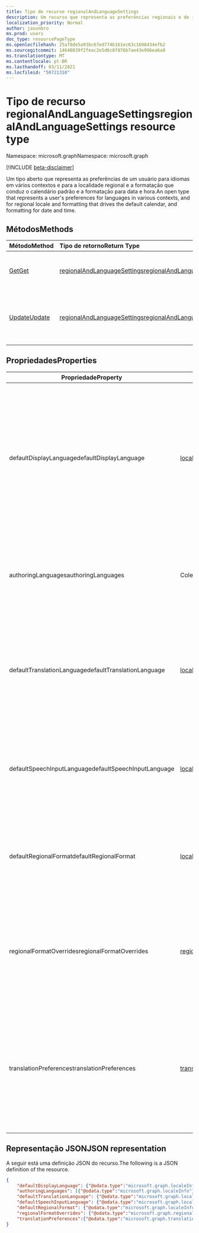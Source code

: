 ```yaml
---
title: Tipo de recurso regionalAndLanguageSettings
description: Um recurso que representa as preferências regionais e de idioma dos usuários
localization_priority: Normal
author: jasonbro
ms.prod: users
doc_type: resourcePageType
ms.openlocfilehash: 25af8de5a93bc67ed774b161ec63c1698434efb2
ms.sourcegitcommit: 14648839f2feac2e5d6c8f876b7ae43e996ea6a0
ms.translationtype: MT
ms.contentlocale: pt-BR
ms.lasthandoff: 03/11/2021
ms.locfileid: "50721310"
---
```

# <a name="regionalandlanguagesettings-resource-type"></a><span data-ttu-id="f506a-103">Tipo de recurso regionalAndLanguageSettings</span><span class="sxs-lookup"><span data-stu-id="f506a-103">regionalAndLanguageSettings resource type</span></span>

<span data-ttu-id="f506a-104">Namespace: microsoft.graph</span><span class="sxs-lookup"><span data-stu-id="f506a-104">Namespace: microsoft.graph</span></span>

[!INCLUDE [beta-disclaimer](../../includes/beta-disclaimer.md)]

<span data-ttu-id="f506a-105">Um tipo aberto que representa as preferências de um usuário para idiomas em vários contextos e para a localidade regional e a formatação que conduz o calendário padrão e a formatação para data e hora.</span><span class="sxs-lookup"><span data-stu-id="f506a-105">An open type that represents a user's preferences for languages in various contexts, and for regional locale and formatting that drives the default calendar, and formatting for date and time.</span></span>

## <a name="methods"></a><span data-ttu-id="f506a-106">Métodos</span><span class="sxs-lookup"><span data-stu-id="f506a-106">Methods</span></span>

| <span data-ttu-id="f506a-107">Método</span><span class="sxs-lookup"><span data-stu-id="f506a-107">Method</span></span>                                                 | <span data-ttu-id="f506a-108">Tipo de retorno</span><span class="sxs-lookup"><span data-stu-id="f506a-108">Return Type</span></span>                                                   | <span data-ttu-id="f506a-109">Descrição</span><span class="sxs-lookup"><span data-stu-id="f506a-109">Description</span></span>                                                                                        |
|:-------------------------------------------------------|:--------------------------------------------------------------|:---------------------------------------------------------------------------------------------------|
| [<span data-ttu-id="f506a-110">Get</span><span class="sxs-lookup"><span data-stu-id="f506a-110">Get</span></span>](../api/regionalAndLanguageSettings-get.md)       | [<span data-ttu-id="f506a-111">regionalAndLanguageSettings</span><span class="sxs-lookup"><span data-stu-id="f506a-111">regionalAndLanguageSettings</span></span>](regionalAndLanguageSettings.md) | <span data-ttu-id="f506a-112">Ler propriedades de **um objeto regionalAndLanguageSettings.**</span><span class="sxs-lookup"><span data-stu-id="f506a-112">Read properties of a **regionalAndLanguageSettings** object.</span></span>                                       |
| [<span data-ttu-id="f506a-113">Update</span><span class="sxs-lookup"><span data-stu-id="f506a-113">Update</span></span>](../api/regionalandlanguagesettings-update.md) | [<span data-ttu-id="f506a-114">regionalAndLanguageSettings</span><span class="sxs-lookup"><span data-stu-id="f506a-114">regionalAndLanguageSettings</span></span>](regionalAndLanguageSettings.md) | <span data-ttu-id="f506a-115">Atualize todo ou um subconjunto das propriedades do **objeto regionalAndLanguageSettings** para um usuário.</span><span class="sxs-lookup"><span data-stu-id="f506a-115">Update all or a subset of the properties of the **regionalAndLanguageSettings** object for a user.</span></span> |

## <a name="properties"></a><span data-ttu-id="f506a-116">Propriedades</span><span class="sxs-lookup"><span data-stu-id="f506a-116">Properties</span></span>
| <span data-ttu-id="f506a-117">Propriedade</span><span class="sxs-lookup"><span data-stu-id="f506a-117">Property</span></span>                   | <span data-ttu-id="f506a-118">Tipo</span><span class="sxs-lookup"><span data-stu-id="f506a-118">Type</span></span>                                                  | <span data-ttu-id="f506a-119">Descrição</span><span class="sxs-lookup"><span data-stu-id="f506a-119">Description</span></span>                                                                                                                                                         |
|----------------------------|-------------------------------------------------------|---------------------------------------------------------------------------------------------------------------------------------------------------------------------|
| <span data-ttu-id="f506a-120">defaultDisplayLanguage</span><span class="sxs-lookup"><span data-stu-id="f506a-120">defaultDisplayLanguage</span></span>     | [<span data-ttu-id="f506a-121">localeInfo</span><span class="sxs-lookup"><span data-stu-id="f506a-121">localeInfo</span></span>](localeinfo.md)                           | <span data-ttu-id="f506a-122">Idioma de interface do usuário preferencial do usuário (menus, botões, faixas de opções, mensagens de aviso) para aplicativos Web da Microsoft.</span><span class="sxs-lookup"><span data-stu-id="f506a-122">The  user's preferred user interface language (menus, buttons, ribbons, warning messages) for Microsoft web applications.</span></span><br><br><span data-ttu-id="f506a-123">Retornado por padrão.</span><span class="sxs-lookup"><span data-stu-id="f506a-123">Returned by default.</span></span> <span data-ttu-id="f506a-124">Não anulável.</span><span class="sxs-lookup"><span data-stu-id="f506a-124">Not nullable.</span></span> |
| <span data-ttu-id="f506a-125">authoringLanguages</span><span class="sxs-lookup"><span data-stu-id="f506a-125">authoringLanguages</span></span>         | <span data-ttu-id="f506a-126">Coleção [localeInfo](localeinfo.md)</span><span class="sxs-lookup"><span data-stu-id="f506a-126">[localeInfo](localeinfo.md) collection</span></span>                                 | <span data-ttu-id="f506a-127">Lista priorizada de idiomas em que o usuário lê e os autores.</span><span class="sxs-lookup"><span data-stu-id="f506a-127">Prioritized list of languages the user reads and authors in.</span></span><br><br><span data-ttu-id="f506a-128">Retornado por padrão.</span><span class="sxs-lookup"><span data-stu-id="f506a-128">Returned by default.</span></span> <span data-ttu-id="f506a-129">Não anulável.</span><span class="sxs-lookup"><span data-stu-id="f506a-129">Not nullable.</span></span>                                                              |
| <span data-ttu-id="f506a-130">defaultTranslationLanguage</span><span class="sxs-lookup"><span data-stu-id="f506a-130">defaultTranslationLanguage</span></span> | [<span data-ttu-id="f506a-131">localeInfo</span><span class="sxs-lookup"><span data-stu-id="f506a-131">localeInfo</span></span>](localeinfo.md)                 | <span data-ttu-id="f506a-132">O idioma em que um usuário espera ter documentos, emails e mensagens convertidos.</span><span class="sxs-lookup"><span data-stu-id="f506a-132">The language a user expects to have documents, emails, and messages translated into.</span></span><br><br><span data-ttu-id="f506a-133">Retornado por padrão.</span><span class="sxs-lookup"><span data-stu-id="f506a-133">Returned by default.</span></span>                                                    |
| <span data-ttu-id="f506a-134">defaultSpeechInputLanguage</span><span class="sxs-lookup"><span data-stu-id="f506a-134">defaultSpeechInputLanguage</span></span> | [<span data-ttu-id="f506a-135">localeInfo</span><span class="sxs-lookup"><span data-stu-id="f506a-135">localeInfo</span></span>](localeinfo.md)                 | <span data-ttu-id="f506a-136">O idioma que um usuário espera usar como entrada para cenários de texto em fala.</span><span class="sxs-lookup"><span data-stu-id="f506a-136">The language a user expected to use as input for text to speech scenarios.</span></span><br><br><span data-ttu-id="f506a-137">Retornado por padrão.</span><span class="sxs-lookup"><span data-stu-id="f506a-137">Returned by default.</span></span>                                                              |
| <span data-ttu-id="f506a-138">defaultRegionalFormat</span><span class="sxs-lookup"><span data-stu-id="f506a-138">defaultRegionalFormat</span></span>      | [<span data-ttu-id="f506a-139">localeInfo</span><span class="sxs-lookup"><span data-stu-id="f506a-139">localeInfo</span></span>](localeinfo.md)            | <span data-ttu-id="f506a-140">A localidade que conduz a formatação padrão de data, hora e calendário.</span><span class="sxs-lookup"><span data-stu-id="f506a-140">The locale that drives the default date, time, and calendar formatting.</span></span><br><br><span data-ttu-id="f506a-141">Retornado por padrão.</span><span class="sxs-lookup"><span data-stu-id="f506a-141">Returned by default.</span></span>                                                                 |
| <span data-ttu-id="f506a-142">regionalFormatOverrides</span><span class="sxs-lookup"><span data-stu-id="f506a-142">regionalFormatOverrides</span></span>    | [<span data-ttu-id="f506a-143">regionalFormatOverrides</span><span class="sxs-lookup"><span data-stu-id="f506a-143">regionalFormatOverrides</span></span>](regionalformatoverrides.md) | <span data-ttu-id="f506a-144">Permite que um usuário substitua seu defaultRegionalFormat por formatos específicos de campo.</span><span class="sxs-lookup"><span data-stu-id="f506a-144">Allows a user to override their defaultRegionalFormat with field specific formats.</span></span><br><br><span data-ttu-id="f506a-145">Retornado por padrão.</span><span class="sxs-lookup"><span data-stu-id="f506a-145">Returned by default.</span></span>                                                      |
| <span data-ttu-id="f506a-146">translationPreferences</span><span class="sxs-lookup"><span data-stu-id="f506a-146">translationPreferences</span></span>     | [<span data-ttu-id="f506a-147">translationPreferences</span><span class="sxs-lookup"><span data-stu-id="f506a-147">translationPreferences</span></span>](translationPreferences.md)   | <span data-ttu-id="f506a-148">As configurações preferidas do usuário ao consumir documentos convertidos, emails, mensagens e sites.</span><span class="sxs-lookup"><span data-stu-id="f506a-148">The user's preferred settings when consuming translated documents, emails, messages, and websites.</span></span><br><br><span data-ttu-id="f506a-149">Retornado por padrão.</span><span class="sxs-lookup"><span data-stu-id="f506a-149">Returned by default.</span></span> <span data-ttu-id="f506a-150">Não anulável.</span><span class="sxs-lookup"><span data-stu-id="f506a-150">Not nullable.</span></span>                                       |

## <a name="json-representation"></a><span data-ttu-id="f506a-151">Representação JSON</span><span class="sxs-lookup"><span data-stu-id="f506a-151">JSON representation</span></span>

<span data-ttu-id="f506a-152">A seguir está uma definição JSON do recurso.</span><span class="sxs-lookup"><span data-stu-id="f506a-152">The following is a JSON definition of the resource.</span></span>

<!--{
  "blockType": "resource",
  "@odata.type": "microsoft.graph.regionalAndLanguageSettings"
} -->

```json
{
    "defaultDisplayLanguage": {"@odata.type":"microsoft.graph.localeInfo"},
    "authoringLanguages": [{"@odata.type":"microsoft.graph.localeInfo"}],
    "defaultTranslationLanguage": {"@odata.type":"microsoft.graph.localeInfo"},
    "defaultSpeechInputLanguage": {"@odata.type":"microsoft.graph.localeInfo"},
    "defaultRegionalFormat": {"@odata.type":"microsoft.graph.localeInfo"},
    "regionalFormatOverrides": {"@odata.type":"microsoft.graph.regionalFormatOverrides"},
    "translationPreferences":{"@odata.type":"microsoft.graph.translationPreferences"}
}
```
<!-- {
  "type": "#page.annotation",
  "description": "regionalAndLanguageSettings resource",
  "keywords": "",
  "section": "documentation",
  "tocPath": ""
}-->


